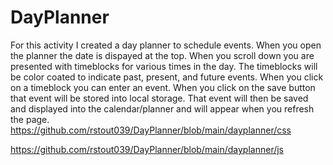 # DayPlanner
For this activity I created a day planner to schedule events.
When you open the planner the date is dispayed at the top.
When you scroll down you are presented with timeblocks for various times in the day.
The timeblocks will be color coated to indicate past, present, and future events. 
When you click on a timeblock you can enter an event. 
When you click on the save button that event will be stored into local storage.
That event will then be saved and displayed into the calendar/planner and will appear when you refresh the page.
https://github.com/rstout039/DayPlanner/blob/main/dayplanner/css

https://github.com/rstout039/DayPlanner/blob/main/dayplanner/js
